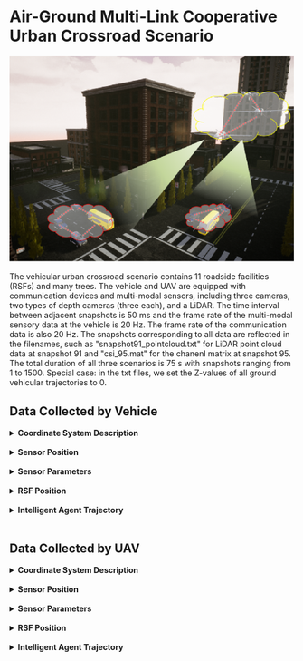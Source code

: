 #  Air-Ground Multi-Link Cooperative Urban Crossroad Scenario

![Scene overview urban crossroad](img\scene_overview_urban_crossroad.png)

The vehicular urban crossroad scenario contains 11 roadside facilities (RSFs) and many trees. The vehicle and UAV are equipped with communication devices and multi-modal sensors, including three cameras, two types of depth cameras (three each), and a LiDAR. The time interval between adjacent snapshots is 50 ms and the frame rate of the multi-modal sensory data at the vehicle is 20 Hz. The frame rate of the communication data is also 20 Hz. The snapshots corresponding to all data are reflected in the filenames, such as "snapshot91_pointcloud.txt" for LiDAR point cloud data at snapshot 91 and "csi_95.mat" for the chanenl matrix at snapshot 95. The total duration of all three scenarios is 75 s with snapshots ranging from 1 to 1500.
Special case: in the txt files, we set the Z-values of all ground vehicular trajectories to 0.

## Data Collected by Vehicle

<details>
<summary><strong>Coordinate System Description</strong></summary>

### **[World Coordinate System]:**

The world coordinate system is a North-East-Down (NED) coordinate system with the X-axis pointing north, the Y-axis pointing east, and the Z-axis pointing downward. It is a right-handed coordinate system, with the origin at the same height as the ground.

### **[Vehicle Coordinate System]:**

This system includes both vehicles. The X-axis points forward, the Y-axis points to the right, and the Z-axis points downward relative to the vehicle. It is a right-handed coordinate system, with the origin at the center of the vehicle and a certain height relative to the ground.

The position coordinates and heading angles given in the vehicle trajectory txt files represent the position of the vehicle coordinate system's origin in the world coordinate system, as well as the orientation of the vehicle coordinate system relative to the world coordinate system. 
(Special case: in the txt files, we set the z-values of all ground vehicles' trajectories to 0. Before use, it is necessary to subtract the height of the vehicle center relative to the ground to obtain the actual coordinates of the vehicle coordinate system's origin in the world coordinate system.) Additionally, note that pitch, roll, and yaw in the vehicle trajectory txt files are given in radians.

### **[LiDAR Coordinate System]:**

The coordinate axes align with those of the vehicle system, with the origin offset by a fixed amount relative to the vehicle coordinate system's origin.

### **[Camera Coordinate System]:**

The coordinate axes by default align with those of the vehicle system. If multiple cameras are mounted on a device, each camera's orientation will be specified. The camera origin is offset by a fixed amount relative to the vehicle coordinate system's origin.

### **[mmWave Radar Coordinate System]:**

The coordinate axes align with those of the vehicle system, with the origin offset by a fixed amount relative to the vehicle coordinate system's origin.

### **[Communication Antenna Coordinate System]:**

The coordinate axes align with those of the vehicle system, with the origin offset by a fixed amount relative to the vehicle coordinate system's origin.

</details><br/>

<details>
<summary><strong>Sensor Position</strong></summary>

The vehicular urban crossroad scenario only includes vehicles of the **"Blue SUV"** type. The relative coordinate positions and parameter information of the sensors are given as follows:

<table>
    <thead>
        <tr>
        <th rowspan="2">Side View</th>
        <th rowspan="2">Name</th>
        <th colspan="8" style="text-align: center;">Camera</th>
        <th colspan="5" style="text-align: center;">LiDAR</th>
        <th colspan="5" style="text-align: center;">mmWave Radar</th>
        </tr>
        <tr>
        <th>Direction</th>
        <th>X(m)</th>
        <th>Y(m)</th>
        <th>Z(m)</th>
        <th>Pitch</th>
        <th>Roll</th>
        <th>Yaw</th>
        <th>FoV Degrees(°)</th>
        <th>X(m)</th>
        <th>Y(m)</th>
        <th>Z(m)</th>
        <th>Vertical FoV(°)</th>
        <th>Horizontal FoV(°)</th>
        <th>X(m)</th>
        <th>Y(m)</th>
        <th>Z(m)</th>
        <th>Vertical FoV(°)</th>
        <th>Horizontal FoV(°)</th>
        </tr>
    </thead>
    <tbody>
        <tr>
        <td><img src="./img/car1_blue_suv.png" alt="Side view of car1" width="100"></td>
        <td>Blue SUV</td>
        <td>+x</td>
        <td>2</td>
        <td>0</td>
        <td>-1</td>
        <td>0</td>
        <td>0</td>
        <td>0</td>
        <td>100</td>
        <td>0</td>
        <td>0</td>
        <td>-1</td>
        <td>-25~15</td>
        <td>-180~180</td>
        <td>0</td>
        <td>0</td>
        <td>0.8</td>
        <td>-10~10</td>
        <td>-90~90</td>
        </tr>
    </tbody>
</table>

<table>
    <thead>
        <tr>
        <th rowspan="2">Side View</th>
        <th rowspan="2">Name</th>
        <th colspan="3" style="text-align: center;">Communication Equipment</th>
        </tr>
        <tr>
        <th>X(m)</th>
        <th>Y(m)</th>
        <th>Z(m)</th>
        </tr>
    </thead>
    <tbody>
        <tr>
        <td><img src="./img/car1_blue_suv.png" alt="Side view of car1" width="100"></td>
        <td>Blue SUV</td>
        <td>-0.1</td>
        <td>0</td>
        <td>1.4</td>
        </tr>
    </tbody>
</table>



**Direction:** This parameter represents the installation orientation of the sensor in the vehicle coordinate system, which can be one of the six directions: +x, -x, +y, -y, +z, -z. It describes the installation location and direction of the sensor relative to the vehicle body.

**X, Y, Z:** These three parameters collectively describe the three-dimensional spatial position of the sensor in the vehicle coordinate system, with the unit in meters. They provide the spatial coordinates of the sensor relative to the vehicle origin.

**Pitch, Roll, Yaw:** These three parameters describe the three rotational angles of the sensor in the vehicle coordinate system, with the unit in degrees. Pitch represents the pitch angle, Roll represents the roll angle, and Yaw represents the yaw angle. They define the spatial attitude of the sensor.

**Field of View(FoV) Degrees(°):** This parameter gives the total field of view angle of the sensor, with the unit in degrees. It reflects the range of the scene that the sensor can perceive.

**Vertical FoV(°):** This parameter gives the vertical field of view angle of the sensor, with the unit in degrees. It defines the sensor's perception range in the vertical direction.

**Horizontal FoV(°):** This parameter gives the horizontal field of view angle of the sensor, with the unit in degrees. It defines the sensor's perception range in the horizontal direction.

</details><br/>

<details>
<summary><strong>Sensor Parameters</strong></summary>

The camera and LiDAR sensors deployed on the vehicles in this scenario are of the same type. The specific sensor parameters are as follows:

| **Camera RGB Sensor Parameters** | **Value** |
| -------------------------------- | --------- |
| **Width**                        | 1920      |
| **Height**                       | 1080      |
| **FOV**                          | 100°      |
| **AutoExpcosureSpeed**           | 100       |
| **AutoExposureBias**             | 0         |
| **AutoExposureMaxBrightness**    | 0.64      |
| **AutoExposureMinBrightness**    | 0.03      |
| **MotionBlurAmount**             | 0         |
| **TargetGamma**                  | 1.0       |

| **Camera Depth Sensor Parameters** | **Value**                     |
| ---------------------------------- | ----------------------------- |
| **Width**                          | 1920                          |
| **Height**                         | 1080                          |
| **FOV**                            | 100°                          |
| **MotionBlurAmount**               | 0                             |
| **Image Type**                     | DepthPlanner/DepthPerspective |
| **TargetGamma**                    | 1.0                           |
| **OrthoWidth**                     | 5.12                          |

| **LiDAR Sensor Parameters** |  **Value**  |
|-----------------------------|-------|
| **NumberOfChannels**        | 16    |
| **HorizontalFOVStart**      | -180° |
| **HorizontalFOVEnd**        | 180° |
| **VerticalFOVUpper**        | 15°   |
| **VerticalFOVLower**        | -25°  |


The camera and LiDAR sensors deployed on the RSFs in this scenario are also of the same type. The specific sensor parameters are as follows:

| **Camera RGB Sensor Parameters** | **Value** |
| -------------------------------- | --------- |
| **Width**                        | 1920      |
| **Height**                       | 1080      |
| **FOV**                          | 100°      |
| **AutoExpcosureSpeed**           | 100       |
| **AutoExposureBias**             | 0         |
| **AutoExposureMaxBrightness**    | 0.64      |
| **AutoExposureMinBrightness**    | 0.03      |
| **MotionBlurAmount**             | 0         |
| **TargetGamma**                  | 1.0       |

| **Camera Depth Sensor Parameters** | **Value**                     |
| ---------------------------------- | ----------------------------- |
| **Width**                          | 1920                          |
| **Height**                         | 1080                          |
| **FOV**                            | 100°                          |
| **MotionBlurAmount**               | 0                             |
| **Image Type**                     | DepthPlanner/DepthPerspective |
| **TargetGamma**                    | 1.0                           |
| **OrthoWidth**                     | 5.12                          |

| **LiDAR Sensor Parameters** | **Value** |
| --------------------------- | --------- |
| **NumberOfChannels**        | 64        |
| **HorizontalFOVStart**      | -90°      |
| **HorizontalFOVEnd**        | 90°       |
| **VerticalFOVUpper**        | 0°        |
| **VerticalFOVLower**        | -40°      |

The mmWave radar deployed on the vehicles and RSFs in this scenario are of the same type. The specific sensor parameters are as follows:

| **Parameters**                | **Value**                            |
| ----------------------------- | ------------------------------------ |
| **MIMO Antenna**              | 4 transmitter (Tx) & 3 receiver (Rx) |
| **StartFrequency**            | 77 GHz                               |
| **StopFrequency**             | 81 GHz                               |
| **NumberOfChirpsPerFrame**    | 101                                  |
| **ChirpLength**               | 20 μs                                |
| **ResetTimeBetweenChirps**    | 0 μs                                 |
| **FirstSample**               | 2 μs                                 |
| **SampleSpacing**             | 5 ns                                 |
| **LastSample**                | 7 μs                                 |
| **NumberOfSamples**           | 1000                                 |
| **MaximumDetectionRange**     | 74.9 m                               |
| **RangeResolution**           | 0.1499 m                             |
| **DopplerVelocityRange**      | ±47.42 m/s                           |
| **DopplerVelocityResolution** | 0.939 m/s                            |
| **HorizontalFOVStart**        | -45°                                 |
| **HorizontalFOVEnd**          | 45°                                  |
| **VerticalFOVUpper**          | 10°                                  |
| **VerticalFOVLower**          | -10°                                 |

### ● Communication data in Wireless InSite

Detailed parameters of communication equipment are listed as follows:

| **Parameters**                                               | **Value**                                                    |
| ------------------------------------------------------------ | ------------------------------------------------------------ |
| Antenna type                                                 | SISO (1 antenna at Tx & 1 antenna at Rx)                     |
| MIMO (4 antennas at Tx & 4 antennas at Rx)                   |                                                              |
| Massive MIMO (128 antennas at Tx & 32 antennas at Rx)        |                                                              |
| Antenna element spacing                                      | Half wavelength                                              |
| Frequency band                                               | mmWave: 28 GHz carrier frequency with 2 GHz communication bandwidth |
| Sub-6 GHz: 5.9 GHz carrier frequency with 20 MHz communication bandwidth |                                                              |
| Waveform                                                     | Sinusoid                                                     |

</details><br/>

<details>
<summary><strong>RSF Position</strong></summary>

The deployment of RSFs is the same across different traffic density scenarios, and the table below describes the positions of RSFs in each scenario.

<table>
    <thead>
        <tr>
        <th rowspan="2">Name</th>
        <th colspan="3" style="text-align: center;">Communication Equipment</th>
        </tr>
        <tr>
        <th>X(m)</th>
        <th>Y(m)</th>
        <th>Z(m)</th>
        </tr>
    </thead>
  <tbody>
    <tr>
        <td>RSF1</td>
        <td>143.8</td>
        <td>253.3</td>
        <td>5</td>
    </tr>
    <tr>
        <td>RSF2</td>
        <td>196.5</td>
        <td>270.8</td>
        <td>5</td>
    </tr>
    <tr>
        <td>RSF3</td>
        <td>169.7</td>
        <td>231.3</td>
        <td>5</td>
    </tr>
    <tr>
        <td>RSF4</td>
        <td>198.7</td>
        <td>231.3</td>
        <td>5</td>
    </tr>
     <tr>
        <td>RSF5</td>
        <td>166.7</td>
        <td>298.8</td>
        <td>5</td>
    </tr>
    <tr>
        <td>RSF6</td>
        <td>197.5</td>
        <td>200.8</td>
        <td>5</td>
    </tr>
    <tr>
        <td>RSF7</td>
        <td>168.7</td>
        <td>180.6</td>
        <td>5</td>
    </tr>
    <tr>
        <td>RSF8</td>
        <td>168.2</td>
        <td>263.4</td>
        <td>5</td>
    </tr>
    <tr>
        <td>RSF9</td>
        <td>249.4</td>
        <td>245.7</td>
        <td>5</td>
    </tr>
    <tr>
        <td>RSF10</td>
        <td>196.5</td>
        <td>302.0</td>
        <td>5</td>
    </tr>
    <tr>
        <td>RSF11</td>
        <td>219.1</td>
        <td>253.3</td>
        <td>5</td>
    </tr>
  </tbody>
</table>
**Direction:** This parameter represents the installation orientation of the sensor in the vehicle coordinate system, which can be one of the six directions: +x, -x, +y, -y, +z, -z. It describes the installation location and direction of the sensor relative to the vehicle body.

**X, Y, Z:** These three parameters collectively describe the three-dimensional spatial position of the sensor in the vehicle coordinate system, with the unit in meters. They provide the spatial coordinates of the sensor relative to the vehicle origin.

**Pitch, Roll, Yaw:** These three parameters describe the three rotational angles of the sensor in the vehicle coordinate system, with the unit in degrees. Pitch represents the pitch angle, Roll represents the roll angle, and Yaw represents the yaw angle. They define the spatial attitude of the sensor.

**FoV Degrees(°):** This parameter gives the total field of view angle of the sensor, with the unit in degrees. It reflects the range of the scene that the sensor can perceive.

**Vertical FoV(°):** This parameter gives the vertical field of view angle of the sensor, with the unit in degrees. It defines the sensor's perception range in the vertical direction.

**Horizontal FoV(°):** This parameter gives the horizontal field of view angle of the sensor, with the unit in degrees. It defines the sensor's perception range in the horizontal direction.

![crossing_road_Overlook](img\crossing_road_overlook.png)

</details><br/>

<details>
<summary><strong>Intelligent Agent Trajectory</strong></summary>

The vehicle pose information for each frame is represented as follows:

- The first 3 columns represent the x, y, and z coordinates of the vehicle in that frame, in meters.
- The next 3 columns represent the roll, pitch, and yaw angles of the vehicle in that frame, in radians.
- The last column represents the frame number.

| Traffic Density | Folder Link                                                  |
| --------------- | ------------------------------------------------------------ |
| Low             | [Low Traffic Density Folder](./trajectories/Vehicular/low)   |
| Medium          | [Medium Traffic Density Folder](./trajectories/Vehicular/medium) |
| High            | [High Traffic Density Folder](./trajectories/Vehicular/high) |

It should be noted that the frame interval of each car in the simulation scene is a subset of the 1st frame to the 1500th frame. For example, Car1 enters the scene at the 1st frame and leaves the scene at the 828th frame. The valid frame interval is from the 1st frame to the 827th frame, and the 828th frame to the 1500th frame is an invalid frame interval, which does not provide perception and communication data.
We sort out the valid simulation intervals of each car in this scene as follows.

<table>
  <tr>
    <th rowspan="2">Car ID</th>
    <th colspan="2" style="text-align: center;">Sunnyday_Morning_Low intelligent agent density</th>
    <th colspan="2" style="text-align: center;">Sunnyday_Morning_Medium intelligent agent density</th>
    <th colspan="2" style="text-align: center;">Snowyday_Morning_Medium intelligent agent density</th>
    <th colspan="2" style="text-align: center;">Rainyday_Morning_Medium intelligent agent density</th>
    <th colspan="2" style="text-align: center;">Sunnyday_Morning_High intelligent agent density</th>
</tr>
  <tr>
    <th>Start Frame</th>
    <th>Stop Frame</th>
    <th>Start Frame</th>
    <th>Stop Frame</th>
    <th>Start Frame</th>
    <th>Stop Frame</th>
    <th>Start Frame</th>
    <th>Stop Frame</th>
    <th>Start Frame</th>
    <th>Stop Frame</th>
  </tr>
      <tr><td>Car2</td><td>1</td><td>1500</td><td>1</td><td>1500</td><td>1</td><td>1500</td><td>1</td><td>1500</td><td>1</td><td>1500</td></tr>
      <tr><td>Car3</td><td>1</td><td>1500</td><td>1</td><td>1500</td><td>1</td><td>1500</td><td>1</td><td>1500</td><td>1</td><td>1500</td></tr>
      <tr><td>Car5</td><td>1</td><td>1500</td><td>1</td><td>1500</td><td>1</td><td>1500</td><td>1</td><td>1500</td><td>1</td><td>1500</td></tr>
      <tr><td>Car6</td><td>NaN</td><td>NaN</td><td>NaN</td><td>NaN</td><td>1</td><td>1500</td><td>1</td><td>1500</td><td>1</td><td>1500</td></tr>
      <tr><td>Car7</td><td>NaN</td><td>NaN</td><td>NaN</td><td>NaN</td><td>1</td><td>1500</td><td>1</td><td>1500</td><td>1</td><td>1500</td></tr>
      <tr><td>Car8</td><td>1</td><td>1500</td><td>NaN</td><td>NaN</td><td>1</td><td>1500</td><td>1</td><td>1500</td><td>1</td><td>1500</td></tr>
      <tr><td>Car9</td><td>NaN</td><td>NaN</td><td>NaN</td><td>NaN</td><td>1</td><td>1500</td><td>1</td><td>1500</td><td>1</td><td>1500</td></tr>
      <tr><td>Car10</td><td>NaN</td><td>NaN</td><td>NaN</td><td>NaN</td><td>1</td><td>1500</td><td>1</td><td>1500</td><td>1</td><td>1500</td></tr>
      <tr><td>Bus3</td><td>NaN</td><td>NaN</td><td>NaN</td><td>NaN</td><td>1</td><td>1500</td><td>1</td><td>1500</td><td>1</td><td>1500</td></tr>
</table>


<p><strong>Note:</strong> In the table below, "NaN" indicates that The vehicle is not involved in the simulation.</p>

</details><br/>

## **Data Collected by UAV**

<details>
  <summary><strong>Coordinate System Description</strong></summary>

#### **[World Coordinate System]:**

The world coordinate system is a North-East-Down (NED) coordinate system with the X-axis pointing north, the Y-axis pointing east, and the Z-axis pointing downward. It is a right-handed coordinate system, with the origin at the same height as the ground.

#### **[Vehicle Coordinate System]:**

This system includes both vehicles and UAVs. The X-axis points forward, the Y-axis points to the right, and the Z-axis points downward relative to the vehicle. It is a right-handed coordinate system, with the origin at the center of the vehicle and a certain height relative to the ground.

The position coordinates and heading angles given in the vehicle and UAV trajectory txt files represent the position of the vehicle coordinate system's origin in the world coordinate system, as well as the orientation of the vehicle coordinate system relative to the world coordinate system. 
(Special case: in the txt files, we set the Z-values of all ground vehicles' trajectories to 0. Before use, it is necessary to subtract the height of the vehicle center relative to the ground to obtain the actual coordinates of the vehicle coordinate system's origin in the world coordinate system.) Additionally, note that pitch, roll, and yaw in the vehicle and UAV trajectory txt files are given in radians.

#### **[LiDAR Coordinate System]:**

The coordinate axes align with those of the vehicle system, with the origin offset by a fixed amount relative to the vehicle coordinate system's origin.

#### **[Camera Coordinate System]:**

The coordinate axes by default align with those of the vehicle system. If multiple cameras are mounted on a device, each camera's orientation will be specified. The camera origin is offset by a fixed amount relative to the vehicle coordinate system's origin.

#### **[mmWave Radar Coordinate System]:**

The coordinate axes align with those of the vehicle system, with the origin offset by a fixed amount relative to the vehicle coordinate system's origin.

#### **[Communication Antenna Coordinate System]:**

The coordinate axes align with those of the vehicle system, with the origin offset by a fixed amount relative to the vehicle coordinate system's origin.

</details>

<br/>

<details>

<summary><strong>Sensor Position</strong></summary>

The scenario includes vehicles of the **"Blue SUV"** type. The relative coordinate positions and parameter information of the sensors are given as follows:

<table>
    <thead>
        <tr>
        <th rowspan="2">Side View</th>
        <th rowspan="2">Name</th>
        <th colspan="8" style="text-align: center;">Camera</th>
        <th colspan="5" style="text-align: center;">LiDAR</th>
        <th colspan="5" style="text-align: center;">mmWave Radar</th>
        </tr>
        <tr>
        <th>Direction</th>
        <th>X(m)</th>
        <th>Y(m)</th>
        <th>Z(m)</th>
        <th>Pitch</th>
        <th>Roll</th>
        <th>Yaw</th>
        <th>FoV Degrees(°)</th>
        <th>X(m)</th>
        <th>Y(m)</th>
        <th>Z(m)</th>
        <th>Vertical FoV(°)</th>
        <th>Horizontal FoV(°)</th>
        <th>X(m)</th>
        <th>Y(m)</th>
        <th>Z(m)</th>
        <th>Vertical FoV(°)</th>
        <th>Horizontal FoV(°)</th>
        </tr>
    </thead>
    <tbody>
        <tr>
        <td><img src="img/car1_blue_suv.png" alt="Side view of car1" width="100"></td>
        <td>Blue SUV</td>
        <td>+x</td>
        <td>2</td>
        <td>0</td>
        <td>-1</td>
        <td>0</td>
        <td>0</td>
        <td>0</td>
        <td>100</td>
        <td>0</td>
        <td>0</td>
        <td>-1</td>
        <td>-25~15</td>
        <td>-180~180</td>
        <td>0</td>
        <td>0</td>
        <td>0.8</td>
        <td>-10~10</td>
        <td>-90~90</td>
        </tr>
    </tbody>
</table>

<table>
    <thead>
        <tr>
        <th rowspan="2">Side View</th>
        <th rowspan="2">Name</th>
        <th colspan="3" style="text-align: center;">Communication Equipment</th>
        </tr>
        <tr>
        <th>X(m)</th>
        <th>Y(m)</th>
        <th>Z(m)</th>
        </tr>
    </thead>
    <tbody>
        <tr>
        <td><img src="img/car1_blue_SUV.png" alt="Side view of car1" width="100"></td>
        <td>Blue SUV</td>
        <td>-0.1</td>
        <td>0</td>
        <td>-1.4</td>
        </tr>
    </tbody>
</table>

<!-- 无人机感知设备位置 -->


<table>
    <thead>
        <tr>
        <th rowspan="2">Side View</th>
        <th rowspan="2">Name</th>
        <th colspan="8" style="text-align: center;">Camera</th>
        <th colspan="5" style="text-align: center;">LiDAR</th>
        <th colspan="5" style="text-align: center;">mmWave Radar</th>
        </tr>
        <tr>
        <th>Direction</th>
        <th>X(m)</th>
        <th>Y(m)</th>
        <th>Z(m)</th>
        <th>Pitch</th>
        <th>Roll</th>
        <th>Yaw</th>
        <th>FoV Degrees(°)</th>
        <th>X(m)</th>
        <th>Y(m)</th>
        <th>Z(m)</th>
        <th>Vertical FoV(°)</th>
        <th>Horizontal FoV(°)</th>
        <th>X(m)</th>
        <th>Y(m)</th>
        <th>Z(m)</th>
        <th>Vertical FoV(°)</th>
        <th>Horizontal FoV(°)</th>
        </tr>
    </thead>
    <tbody>
        <tr>
        <td><img src="img/drone.png" alt="Side view of UAV" width="100"></td>
        <td>UAV</td>
        <td>+x</td>
        <td>4</td>
        <td>0</td>
        <td>-2</td>
        <td>0</td>
        <td>0</td>
        <td>0</td>
        <td>100</td>
        <td>0</td>
        <td>0</td>
        <td>-1.9</td>
        <td>-25~15</td>
        <td>-180~180</td>
        <td>0</td>
        <td>0</td>
        <td>0.8</td>
        <td>-10~10</td>
        <td>-90~90</td>
        </tr>
    </tbody>
</table>

<!-- 无人机通信设备位置 -->

<table>
    <thead>
        <tr>
        <th rowspan="2">Side View</th>
        <th rowspan="2">Name</th>
        <th colspan="3" style="text-align: center;">Communication Equipment</th>
        </tr>
        <tr>
        <th>X(m)</th>
        <th>Y(m)</th>
        <th>Z(m)</th>
        </tr>
    </thead>
    <tbody>
        <tr>
        <td><img src="./img/drone.png" alt="Side view of UAV" width="100"></td>
        <td>UAV</td>
        <td>0</td>
        <td>0</td>
        <td>2</td>
        </tr>
    </tbody>
</table>

**Direction:** This parameter represents the installation orientation of the sensor in the vehicle coordinate system, which can be one of the six directions: +x, -x, +y, -y, +z, -z. It describes the installation location and direction of the sensor relative to the vehicle body.

**X, Y, Z:** These three parameters collectively describe the three-dimensional spatial position of the sensor in the vehicle coordinate system, with the unit in meters. They provide the spatial coordinates of the sensor relative to the vehicle origin.

**Pitch, Roll, Yaw:** These three parameters describe the three rotational angles of the sensor in the vehicle coordinate system, with the unit in degrees. Pitch represents the pitch angle, Roll represents the roll angle, and Yaw represents the yaw angle. They define the spatial attitude of the sensor.

**FoV Degrees(°):** This parameter gives the total field of view angle of the sensor, with the unit in degrees. It reflects the range of the scene that the sensor can perceive.

**Vertical FoV(°):** This parameter gives the vertical field of view angle of the sensor, with the unit in degrees. It defines the sensor's perception range in the vertical direction.

**Horizontal FoV(°):** This parameter gives the horizontal field of view angle of the sensor, with the unit in degrees. It defines the sensor's perception range in the horizontal direction.

</details>

<br/>

<details>


<summary><strong>Sensor Parameters</strong></summary>

The camera and LiDAR sensors deployed on the vehicles in this scenario are of the same type. The specific sensor parameters are as follows:

| **Camera RGB Sensor Parameters** | **Value** |
| -------------------------------- | --------- |
| **Width**                        | 1920      |
| **Height**                       | 1080      |
| **FOV**                          | 100°      |
| **AutoExpcosureSpeed**           | 100       |
| **AutoExposureBias**             | 0         |
| **AutoExposureMaxBrightness**    | 0.64      |
| **AutoExposureMinBrightness**    | 0.03      |
| **MotionBlurAmount**             | 0         |
| **TargetGamma**                  | 1.0       |

| **Camera Depth Sensor Parameters** | **Value**                     |
| ---------------------------------- | ----------------------------- |
| **Width**                          | 1920                          |
| **Height**                         | 1080                          |
| **FOV**                            | 100°                          |
| **MotionBlurAmount**               | 0                             |
| **Image Type**                     | DepthPlanner/DepthPerspective |
| **TargetGamma**                    | 1.0                           |
| **OrthoWidth**                     | 5.12                          |

| **LiDAR Sensor Parameters** | **Value** |
| --------------------------- | --------- |
| **NumberOfChannels**        | 16        |
| **HorizontalFOVStart**      | -180°     |
| **HorizontalFOVEnd**        | 180°      |
| **VerticalFOVUpper**        | 15°       |
| **VerticalFOVLower**        | -25°      |

The camera and LiDAR sensors deployed on the UAVs in this scenario are of the same type. The specific sensor parameters are as follows:

| **Camera RGB Sensor Parameters** | **Value** |
| -------------------------------- | --------- |
| **Width**                        | 1920      |
| **Height**                       | 1080      |
| **FOV**                          | 100°      |
| **AutoExpcosureSpeed**           | 100       |
| **AutoExposureBias**             | 0         |
| **AutoExposureMaxBrightness**    | 0.64      |
| **AutoExposureMinBrightness**    | 0.03      |
| **MotionBlurAmount**             | 0         |
| **TargetGamma**                  | 1.0       |

| **Camera Depth Sensor Parameters** | **Value**                     |
| ---------------------------------- | ----------------------------- |
| **Width**                          | 1920                          |
| **Height**                         | 1080                          |
| **FOV**                            | 100°                          |
| **MotionBlurAmount**               | 0                             |
| **Image Type**                     | DepthPlanner/DepthPerspective |
| **TargetGamma**                    | 1.0                           |
| **OrthoWidth**                     | 5.12                          |

| **LiDAR Sensor Parameters** | **Value** |
| --------------------------- | --------- |
| **NumberOfChannels**        | 64        |
| **HorizontalFOVStart**      | -90°      |
| **HorizontalFOVEnd**        | 90°       |
| **VerticalFOVUpper**        | 0°        |
| **VerticalFOVLower**        | -40°      |

The camera and LiDAR sensors deployed on the RSFs in this scenario are also of the same type. The specific sensor parameters are as follows:

| **Camera RGB Sensor Parameters** | **Value** |
| -------------------------------- | --------- |
| **Width**                        | 1920      |
| **Height**                       | 1080      |
| **FOV**                          | 100°      |
| **AutoExpcosureSpeed**           | 100       |
| **AutoExposureBias**             | 0         |
| **AutoExposureMaxBrightness**    | 0.64      |
| **AutoExposureMinBrightness**    | 0.03      |
| **MotionBlurAmount**             | 0         |
| **TargetGamma**                  | 1.0       |

| **Camera Depth Sensor Parameters** | **Value**                     |
| ---------------------------------- | ----------------------------- |
| **Width**                          | 1920                          |
| **Height**                         | 1080                          |
| **FOV**                            | 100°                          |
| **MotionBlurAmount**               | 0                             |
| **Image Type**                     | DepthPlanner/DepthPerspective |
| **TargetGamma**                    | 1.0                           |
| **OrthoWidth**                     | 5.12                          |

| **LiDAR Sensor Parameters** | **Value** |
| --------------------------- | --------- |
| **NumberOfChannels**        | 64        |
| **HorizontalFOVStart**      | -90°      |
| **HorizontalFOVEnd**        | 90°       |
| **VerticalFOVUpper**        | 0°        |
| **VerticalFOVLower**        | -40°      |

</details>

<br/>

<details>


<summary><strong>RSF Position</strong></summary>


The deployment of RSFs is the same across different traffic density scenarios, and the table below describes the positions of RSFs in each scenario.

<table>
    <thead>
        <tr>
        <th rowspan="2">Name</th>
        <th colspan="5" style="text-align: center;">Camera</th>
        <th colspan="6" style="text-align: center;">LiDAR</th>
        <th colspan="6" style="text-align: center;">mmWave Radar</th>
        </tr>
        <tr>
        <th>Direction</th>
        <th>X(m)</th>
        <th>Y(m)</th>
        <th>Z(m)</th>
        <th>FoV Degrees(°)</th>
        <th>Direction</th>
        <th>X(m)</th>
        <th>Y(m)</th>
        <th>Z(m)</th>
        <th>Vertical FoV(°)</th>
        <th>Horizontal FoV(°)</th>
        <th>Direction</th>
        <th>X(m)</th>
        <th>Y(m)</th>
        <th>Z(m)</th>
        <th>Vertical FoV(°)</th>
        <th>Horizontal FoV(°)</th>
        </tr>
    </thead>
  <tbody>
    <tr>
        <td>RSF1</td>
        <td>-y</td>
        <td>143.776</td>
        <td>253.28</td>
        <td>3.3</td>
        <td>100</td>
        <td>-y</td>
        <td>143.776</td>
        <td>251.4</td>
        <td>2.3</td>
        <td>-40~0</td>
        <td>-90~90</td>
        <td>-y</td>
        <td>143.776</td>
        <td>251.4</td>
        <td>-0.8</td>
        <td>-10~10</td>
        <td>-90~90</td>
    </tr>
    <tr>
        <td>RSF2</td>
        <td>-x</td>
        <td>196.579</td>
        <td>270.847</td>
        <td>3.3</td>
        <td>100</td>
        <td>-x</td>
        <td>196.579</td>
        <td>272.247</td>
        <td>2.3</td>
        <td>-40~0</td>
        <td>-90~90</td>
        <td>-x</td>
        <td>196.579</td>
        <td>272.247</td>
        <td>-0.8</td>
        <td>-10~10</td>
        <td>-90~90</td>
    </tr>
    <tr>
        <td>RSF3</td>
        <td>+x</td>
        <td>169.681</td>
        <td>231.147</td>
        <td>3.3</td>
        <td>100</td>
        <td>+x</td>
        <td>169.681</td>
        <td>231.147</td>
        <td>2.3</td>
        <td>-40~0</td>
        <td>-90~90</td>
        <td>+x</td>
        <td>169.681</td>
        <td>231.147</td>
        <td>-0.8</td>
        <td>-10~10</td>
        <td>-90~90</td>
    </tr>
    <tr>
        <td>RSF4</td>
        <td>+y</td>
        <td>198.707</td>
        <td>231.264</td>
        <td>3.3</td>
        <td>100</td>
        <td>+y</td>
        <td>198.708</td>
        <td>233.764</td>
        <td>2.3</td>
        <td>-40~0</td>
        <td>-90~90</td>
        <td>+y</td>
        <td>198.708</td>
        <td>233.764</td>
        <td>-0.8</td>
        <td>-10~10</td>
        <td>-90~90</td>
    </tr>
     <tr>
        <td>RSF5</td>
        <td>+x</td>
        <td>166.652</td>
        <td>298.833</td>
        <td>3.3</td>
        <td>100</td>
        <td>+x</td>
        <td>167.652</td>
        <td>298.833</td>
        <td>3.3</td>
        <td>-40~0</td>
        <td>-90~90</td>
        <td>+x</td>
        <td>167.652</td>
        <td>298.833</td>
        <td>-0.8</td>
        <td>-10~10</td>
        <td>-90~90</td>
    </tr>
    <tr>
        <td>RSF6</td>
        <td>-x</td>
        <td>196.2</td>
        <td>200.808</td>
        <td>3.3</td>
        <td>100</td>
        <td>-x</td>
        <td>195</td>
        <td>200.808</td>
        <td>2.3</td>
        <td>-40~0</td>
        <td>-90~90</td>
        <td>-x</td>
        <td>195</td>
        <td>200.808</td>
        <td>-0.8</td>
        <td>-10~10</td>
        <td>-90~90</td>
    </tr>
    <tr>
        <td>RSF7</td>
        <td>+x</td>
        <td>168.745</td>
        <td>180.552</td>
        <td>3.3</td>
        <td>100</td>
        <td>+x</td>
        <td>170</td>
        <td>180.552</td>
        <td>2.3</td>
        <td>-40~0</td>
        <td>-90~90</td>
        <td>+x</td>
        <td>170</td>
        <td>180.552</td>
        <td>-0.8</td>
        <td>-10~10</td>
        <td>-90~90</td>
    </tr>
    <tr>
        <td>RSF8</td>
        <td>+x</td>
        <td>168.230</td>
        <td>263.423</td>
        <td>3.3</td>
        <td>100</td>
        <td>+x</td>
        <td>170</td>
        <td>263.423</td>
        <td>2.3</td>
        <td>-40~0</td>
        <td>-90~90</td>
        <td>+x</td>
        <td>170</td>
        <td>263.423</td>
        <td>-0.8</td>
        <td>-10~10</td>
        <td>-90~90</td>
    </tr>
    <tr>
        <td>RSF9</td>
        <td>-x</td>
        <td>249.431</td>
        <td>245.660</td>
        <td>3.3</td>
        <td>100</td>
        <td>-x</td>
        <td>248.5</td>
        <td>245.660</td>
        <td>2.3</td>
        <td>-40~0</td>
        <td>-90~90</td>
        <td>-x</td>
        <td>248.5</td>
        <td>245.660</td>
        <td>-0.8</td>
        <td>-10~10</td>
        <td>-90~90</td>
    </tr>
    <tr>
        <td>RSF10</td>
        <td>-x</td>
        <td>196.502</td>
        <td>301.954</td>
        <td>3.3</td>
        <td>100</td>
        <td>-x</td>
        <td>194.502</td>
        <td>301.954</td>
        <td>2.3</td>
        <td>-40~0</td>
        <td>-90~90</td>
        <td>-x</td>
        <td>194.502</td>
        <td>301.954</td>
        <td>-0.8</td>
        <td>-10~10</td>
        <td>-90~90</td>
    </tr>
    <tr>
        <td>RSF11</td>
        <td>-y</td>
        <td>219.057</td>
        <td>253.337</td>
        <td>3.3</td>
        <td>100</td>
        <td>-y</td>
        <td>219.057</td>
        <td>253.337</td>
        <td>2.3</td>
        <td>-40~0</td>
        <td>-90~90</td>
        <td>-y</td>
        <td>219.057</td>
        <td>253.337</td>
        <td>-0.8</td>
        <td>-10~10</td>
        <td>-90~90</td>
    </tr>
  </tbody>
</table>

<table>
    <thead>
        <tr>
        <th rowspan="2">Name</th>
        <th colspan="3" style="text-align: center;">Communication Equipment</th>
        </tr>
        <tr>
        <th>X(m)</th>
        <th>Y(m)</th>
        <th>Z(m)</th>
        </tr>
    </thead>
  <tbody>
    <tr>
        <td>RSF1</td>
        <td>143.8</td>
        <td>-253.3</td>
        <td>-5</td>
    </tr>
    <tr>
        <td>RSF2</td>
        <td>196.5</td>
        <td>-270.8</td>
        <td>-5</td>
    </tr>
    <tr>
        <td>RSF3</td>
        <td>169.7</td>
        <td>-231.3</td>
        <td>-5</td>
    </tr>
    <tr>
        <td>RSF4</td>
        <td>198.7</td>
        <td>-231.3</td>
        <td>-5</td>
    </tr>
     <tr>
        <td>RSF5</td>
        <td>166.7</td>
        <td>-298.8</td>
        <td>-5</td>
    </tr>
    <tr>
        <td>RSF6</td>
        <td>197.5</td>
        <td>-200.8</td>
        <td>-5</td>
    </tr>
    <tr>
        <td>RSF7</td>
        <td>168.7</td>
        <td>-180.6</td>
        <td>-5</td>
    </tr>
    <tr>
        <td>RSF8</td>
        <td>168.2</td>
        <td>-263.4</td>
        <td>-5</td>
    </tr>
    <tr>
        <td>RSF9</td>
        <td>249.4</td>
        <td>-245.7</td>
        <td>-5</td>
    </tr>
    <tr>
        <td>RSF10</td>
        <td>196.5</td>
        <td>-302.0</td>
        <td>-5</td>
    </tr>
    <tr>
        <td>RSF11</td>
        <td>219.1</td>
        <td>-253.3</td>
        <td>-5</td>
    </tr>
  </tbody>
</table>

**X, Y, Z:** These three parameters collectively describe the three-dimensional spatial position of the RSF in the scenario, with the unit in meters.

**Pitch, Roll, Yaw:** These three parameters describe the three rotational angles of the RSF in the scenario, with the unit in degrees. Pitch represents the pitch angle, Roll represents the roll angle, and Yaw represents the yaw angle. They define the spatial attitude of the RSF.

![crossing_road_Overlook](img\crossing_road_overlook.png)

</details>

<br/>

<details>

<summary><strong>Intelligent Agent Trajectory</strong></summary>

The vehicle pose information for each frame is represented as follows:

- The first 3 columns represent the x, y, and z coordinates of the vehicle in that frame, in meters.

- The next 3 columns represent the roll, pitch, and yaw angles of the vehicle in that frame, in radians.

- The last column represents the frame number.

  | Traffic Density | Folder Link                                                |
  | --------------- | ---------------------------------------------------------- |
  | Medium          | [Medium Traffic Density Folder](./trajectories/UAV/medium) |

It should be noted that the frame interval of each car in the simulation scene is a subset of the 1st frame to the 1500th frame. For example, Car1 enters the scene at the 1st frame and leaves the scene at the 828th frame. The valid frame interval is from the 1st frame to the 827th frame, and the 828th frame to the 1500th frame is an invalid frame interval, which does not provide perception and communication data.
We sort out the valid simulation intervals of each car in this scene as follows.

<table>
  <tr>
    <th rowspan="2">Car ID</th>
    <th colspan="2" style="text-align: center;">Sunnyday_Morning_Medium intelligent agent density</th>
</tr>
  <tr>
            <th>Start Frame</th>
            <th>Stop Frame</th>
  </tr>
        <tr><td>Car1</td><td>1</td><td>1500</td></tr>
        <tr><td>UAV1</td><td>1</td><td>1500</td></tr>
</table>
<p><strong>Note:</strong> In the table below, "NaN" indicates that The vehicle is not involved in the simulation.</p>
